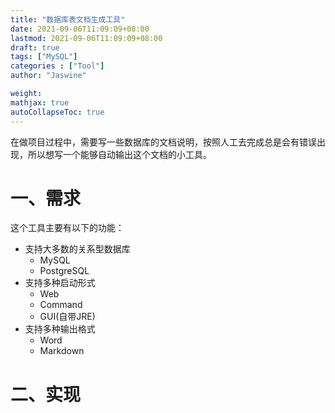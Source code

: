 ```yaml
---
title: "数据库表文档生成工具"
date: 2021-09-06T11:09:09+08:00
lastmod: 2021-09-06T11:09:09+08:00
draft: true
tags: ["MySQL"]
categories : ["Tool"]
author: "Jaswine"

weight:
mathjax: true
autoCollapseToc: true
---
```


在做项目过程中，需要写一些数据库的文档说明，按照人工去完成总是会有错误出现，所以想写一个能够自动输出这个文档的小工具。

# 一、需求

这个工具主要有以下的功能：

- 支持大多数的关系型数据库
    - MySQL
    - PostgreSQL
- 支持多种启动形式
    - Web
    - Command
    - GUI(自带JRE)
- 支持多种输出格式
    - Word
    - Markdown
    
# 二、实现







